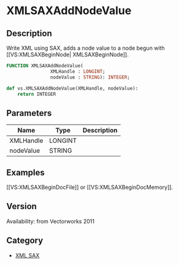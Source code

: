 # XMLSAXAddNodeValue

## Description
Write XML using SAX, adds a node value to a node begun with [[VS:XMLSAXBeginNode| XMLSAXBeginNode]].

```pascal
FUNCTION XMLSAXAddNodeValue(
				XMLHandle : LONGINT;
				nodeValue : STRING): INTEGER;
```

```python
def vs.XMLSAXAddNodeValue(XMLHandle, nodeValue):
    return INTEGER
```

## Parameters
|Name|Type|Description|
|---|---|---|
|XMLHandle|LONGINT|   |
|nodeValue|STRING|   |

## Examples
[[VS:XMLSAXBeginDocFile]] or [[VS:XMLSAXBeginDocMemory]].

## Version
Availability: from Vectorworks 2011

## Category
* [XML SAX](../Categories/XML%20SAX.md)
